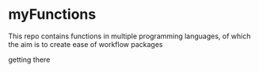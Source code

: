 # myFunctions
This repo contains functions in multiple programming languages, of which the aim is to create ease of workflow packages


getting there
